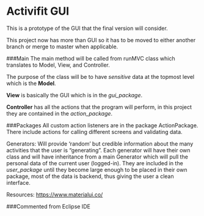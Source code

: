 # Activifit GUI
This is a prototype of the GUI that the final version will consider. 

This project now has more than GUI so it has to be moved to either another branch or merge to master when applicable.

###Main
The main method will be called from runMVC class which translates to Model, View, and Controller.

The purpose of the class will be to have _sensitive_ data at the topmost level which is the __Model__.

__View__ is basically the GUI which is in the _gui_package_.

__Controller__ has all the actions that the program will perform, in this project they are contained in the _action_package_.

###Packages
All custom action listeners are in the package ActionPackage.
There include actions for calling different screens and validating data.

Generators: Will provide ‘random’ but credible information about the many activities that the user is “generating”. Each generator will have their own class and will have inheritance from a main Generator which will pull the personal data of the current user (logged-in). They are included in the _user_package_ until they become large enough to be placed in their own package, most of the data is backend, thus giving the user a clean interface.


Resources:
https://www.materialui.co/

###Commented from Eclipse IDE
